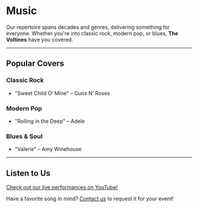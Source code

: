 # Music

Our repertoire spans decades and genres, delivering something for everyone. Whether you're into classic rock, modern pop, or blues, **The Voltines** have you covered.

---

## Popular Covers
### Classic Rock
- "Sweet Child O’ Mine" – Guns N’ Roses  

### Modern Pop
- "Rolling in the Deep" – Adele  

### Blues & Soul
- "Valerie" – Amy Winehouse  

---

## Listen to Us
[Check out our live performances on YouTube!](https://www.youtube.com/playlist?list=PLw5R-srekOnHNYEg2qVXjqzlteNRqiKa8)

Have a favorite song in mind? [Contact us](contact.html) to request it for your event!
